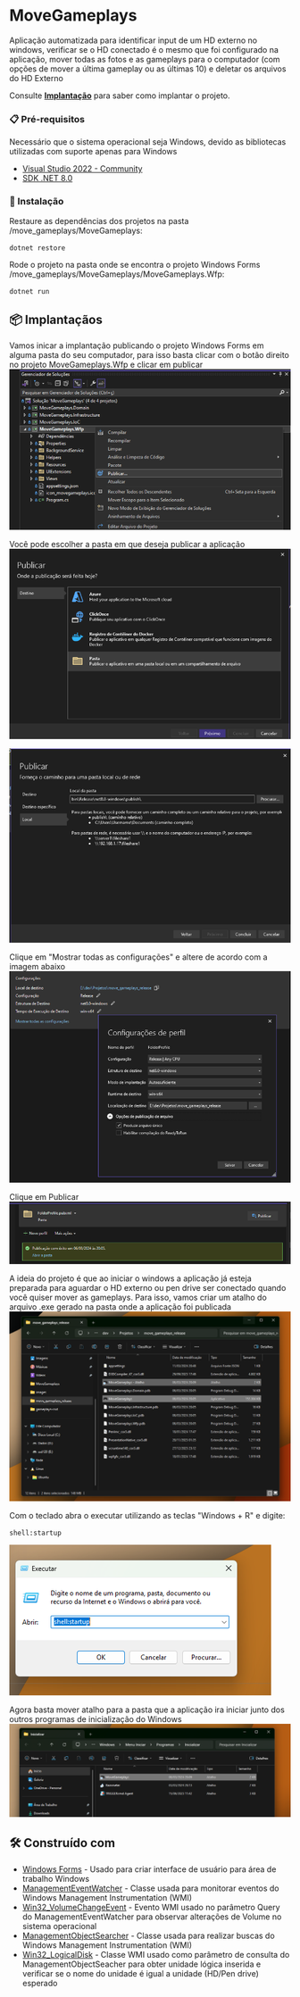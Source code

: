 # MoveGameplays

Aplicação automatizada para identificar input de um HD externo no windows, verificar se o HD conectado é o mesmo que foi configurado na aplicação, mover todas as fotos e as gameplays para o computador (com opções de mover a última gameplay ou as últimas 10) e deletar os arquivos do HD Externo


Consulte **[Implantação](#-implanta%C3%A7%C3%A3o)** para saber como implantar o projeto.

### 📋 Pré-requisitos

Necessário que o sistema operacional seja Windows, devido as bibliotecas utilizadas com suporte apenas para Windows

* [Visual Studio 2022 - Community](https://visualstudio.microsoft.com/pt-br/vs/community/)
* [SDK .NET 8.0](https://dotnet.microsoft.com/pt-br/download/dotnet/8.0)


### 🔧 Instalação

Restaure as dependências dos projetos na pasta /move_gameplays/MoveGameplays:

```
dotnet restore
```

Rode o projeto na pasta onde se encontra o projeto Windows Forms /move_gameplays/MoveGameplays/MoveGameplays.Wfp:

```
dotnet run
```

## 📦 Implantaçãos

Vamos inicar a implantação publicando o projeto Windows Forms em alguma pasta do seu computador, para isso basta clicar com o botão direito no projeto MoveGameplays.Wfp e clicar em publicar
![Publicar](images/publicar.png)

Você pode escolher a pasta em que deseja publicar a aplicação
![pasta](images/pasta.png)

![definir caminho](images/definir-pasta.png)

Clique em "Mostrar todas as configurações" e altere de acordo com a imagem abaixo
![configuracoes de publicacao](images/configuracoes-publish.png)

Clique em Publicar
![clicar em publicar](images/clique-publicar.png)

A ideia do projeto é que ao iniciar o windows a aplicação já esteja preparada para aguardar o HD externo ou pen drive ser conectado quando você quiser mover as gameplays.
Para isso, vamos criar um atalho do arquivo .exe gerado na pasta onde a aplicação foi publicada
![criar atalho](images/criar-atalho.png)

Com o teclado abra o executar utilizando as teclas "Windows + R" e digite:
```
shell:startup
```
![comando shell:startup](images/shell-startup.png)

Agora basta mover atalho para a pasta que a aplicação ira iniciar junto dos outros programas de inicialização do Windows
![movendo atalho para pasta de inicialização de programas windows](images/pasta-inicializar.png)



## 🛠️ Construído com

* [Windows Forms](https://learn.microsoft.com/pt-br/dotnet/desktop/winforms/overview/?view=netdesktop-8.0) - Usado para criar interface de usuário para área de trabalho Windows
* [ManagementEventWatcher](https://learn.microsoft.com/pt-br/dotnet/api/system.management.managementeventwatcher?view=dotnet-plat-ext-8.0) - Classe usada para monitorar eventos do Windows Management Instrumentation (WMI)
* [Win32_VolumeChangeEvent](https://learn.microsoft.com/en-us/windows/win32/cimwin32prov/win32-volumechangeevent) - Evento WMI usado no parâmetro Query do ManagementEventWatcher para observar alterações de Volume no sistema operacional
* [ManagementObjectSearcher](https://learn.microsoft.com/en-us/dotnet/api/system.management.managementobjectsearcher?view=dotnet-plat-ext-8.0) - Classe usada para realizar buscas do Windows Management Instrumentation (WMI)
* [Win32_LogicalDisk](https://learn.microsoft.com/pt-br/windows/win32/cimwin32prov/win32-logicaldisk) - Classe WMI usado como parâmetro de consulta do ManagementObjectSeacher para obter unidade lógica inserida e verificar se o nome do unidade é igual a unidade (HD/Pen drive) esperado